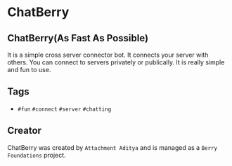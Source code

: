 # ChatBerry

## ChatBerry(As Fast As Possible)

It is a simple cross server connector bot.
It connects your server with others.
You can connect to servers privately or publically.
It is really simple and fun to use.

## Tags
- `#fun` `#connect` `#server` `#chatting`

## Creator
ChatBerry was created by `Attachment Aditya` and is managed as a `Berry Foundations` project.


